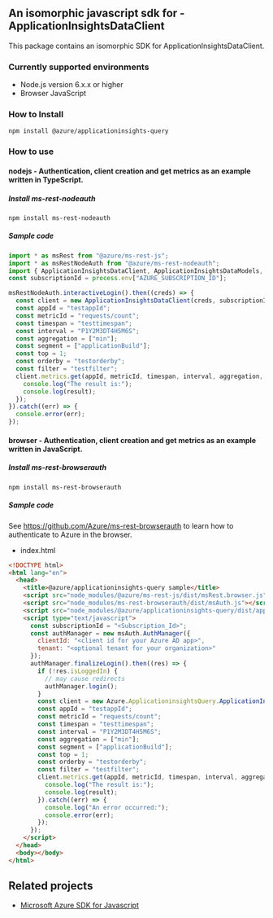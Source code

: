 ## An isomorphic javascript sdk for - ApplicationInsightsDataClient

This package contains an isomorphic SDK for ApplicationInsightsDataClient.

### Currently supported environments

- Node.js version 6.x.x or higher
- Browser JavaScript

### How to Install

```
npm install @azure/applicationinsights-query
```

### How to use

#### nodejs - Authentication, client creation and get metrics as an example written in TypeScript.

##### Install ms-rest-nodeauth

```
npm install ms-rest-nodeauth
```

##### Sample code

```ts
import * as msRest from "@azure/ms-rest-js";
import * as msRestNodeAuth from "@azure/ms-rest-nodeauth";
import { ApplicationInsightsDataClient, ApplicationInsightsDataModels, ApplicationInsightsDataMappers } from "@azure/applicationinsights-query";
const subscriptionId = process.env["AZURE_SUBSCRIPTION_ID"];

msRestNodeAuth.interactiveLogin().then((creds) => {
  const client = new ApplicationInsightsDataClient(creds, subscriptionId);
  const appId = "testappId";
  const metricId = "requests/count";
  const timespan = "testtimespan";
  const interval = "P1Y2M3DT4H5M6S";
  const aggregation = ["min"];
  const segment = ["applicationBuild"];
  const top = 1;
  const orderby = "testorderby";
  const filter = "testfilter";
  client.metrics.get(appId, metricId, timespan, interval, aggregation, segment, top, orderby, filter).then((result) => {
    console.log("The result is:");
    console.log(result);
  });
}).catch((err) => {
  console.error(err);
});
```

#### browser - Authentication, client creation and get metrics as an example written in JavaScript.

##### Install ms-rest-browserauth

```
npm install ms-rest-browserauth
```

##### Sample code

See https://github.com/Azure/ms-rest-browserauth to learn how to authenticate to Azure in the browser.

- index.html
```html
<!DOCTYPE html>
<html lang="en">
  <head>
    <title>@azure/applicationinsights-query sample</title>
    <script src="node_modules/@azure/ms-rest-js/dist/msRest.browser.js"></script>
    <script src="node_modules/ms-rest-browserauth/dist/msAuth.js"></script>
    <script src="node_modules/@azure/applicationinsights-query/dist/applicationinsights-query.js"></script>
    <script type="text/javascript">
      const subscriptionId = "<Subscription_Id>";
      const authManager = new msAuth.AuthManager({
        clientId: "<client id for your Azure AD app>",
        tenant: "<optional tenant for your organization>"
      });
      authManager.finalizeLogin().then((res) => {
        if (!res.isLoggedIn) {
          // may cause redirects
          authManager.login();
        }
        const client = new Azure.ApplicationinsightsQuery.ApplicationInsightsDataClient(res.creds, subscriptionId);
        const appId = "testappId";
        const metricId = "requests/count";
        const timespan = "testtimespan";
        const interval = "P1Y2M3DT4H5M6S";
        const aggregation = ["min"];
        const segment = ["applicationBuild"];
        const top = 1;
        const orderby = "testorderby";
        const filter = "testfilter";
        client.metrics.get(appId, metricId, timespan, interval, aggregation, segment, top, orderby, filter).then((result) => {
          console.log("The result is:");
          console.log(result);
        }).catch((err) => {
          console.log("An error occurred:");
          console.error(err);
        });
      });
    </script>
  </head>
  <body></body>
</html>
```

## Related projects

- [Microsoft Azure SDK for Javascript](https://github.com/Azure/azure-sdk-for-js)
